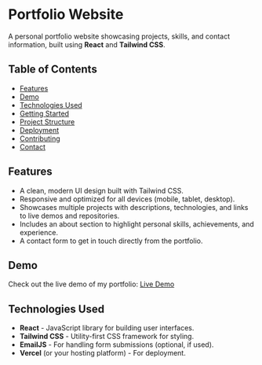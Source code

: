 # Portfolio Website

A personal portfolio website showcasing projects, skills, and contact information, built using **React** and **Tailwind CSS**.

## Table of Contents

- [Features](#features)
- [Demo](#demo)
- [Technologies Used](#technologies-used)
- [Getting Started](#getting-started)
- [Project Structure](#project-structure)
- [Deployment](#deployment)
- [Contributing](#contributing)
- [Contact](#contact)

## Features

- A clean, modern UI design built with Tailwind CSS.
- Responsive and optimized for all devices (mobile, tablet, desktop).
- Showcases multiple projects with descriptions, technologies, and links to live demos and repositories.
- Includes an about section to highlight personal skills, achievements, and experience.
- A contact form to get in touch directly from the portfolio.

## Demo

Check out the live demo of my portfolio: [Live Demo](https://chetankansal-one.vercel.app)

## Technologies Used

- **React** - JavaScript library for building user interfaces.
- **Tailwind CSS** - Utility-first CSS framework for styling.
- **EmailJS** - For handling form submissions (optional, if used).
- **Vercel** (or your hosting platform) - For deployment.
